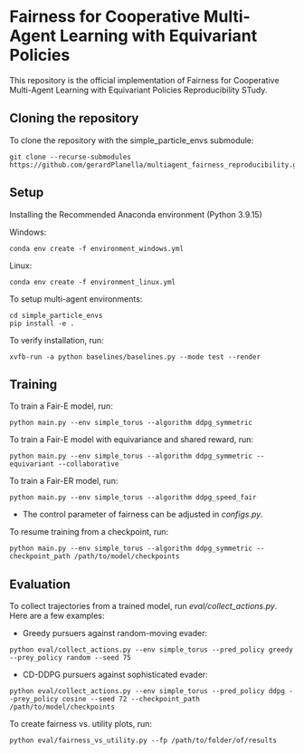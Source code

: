 # Fairness for Cooperative Multi-Agent Learning with Equivariant Policies


This repository is the official implementation of Fairness for Cooperative Multi-Agent Learning with Equivariant Policies Reproducibility STudy.

## Cloning the repository

To clone the repository with the simple_particle_envs submodule:
```
git clone --recurse-submodules https://github.com/gerardPlanella/multiagent_fairness_reproducibility.git
```

## Setup
Installing the Recommended Anaconda environment (Python 3.9.15)

Windows:
```
conda env create -f environment_windows.yml
```
Linux:
```
conda env create -f environment_linux.yml
```

To setup multi-agent environments:
```
cd simple_particle_envs
pip install -e .
```

To verify installation, run:
```
xvfb-run -a python baselines/baselines.py --mode test --render
```

## Training

To train a Fair-E model, run:

```train
python main.py --env simple_torus --algorithm ddpg_symmetric
```

To train a Fair-E model with equivariance and shared reward, run:

```train
python main.py --env simple_torus --algorithm ddpg_symmetric --equivariant --collaborative
```

To train a Fair-ER model, run:

``` train
python main.py --env simple_torus --algorithm ddpg_speed_fair
```
* The control parameter of fairness can be adjusted in _configs.py_.

To resume training from a checkpoint, run:
```
python main.py --env simple_torus --algorithm ddpg_symmetric --checkpoint_path /path/to/model/checkpoints
```

## Evaluation

To collect trajectories from a trained model, run _eval/collect_actions.py_. Here are a few examples:
* Greedy pursuers against random-moving evader: 
```eval
python eval/collect_actions.py --env simple_torus --pred_policy greedy --prey_policy random --seed 75 
```
* CD-DDPG pursuers against sophisticated evader: 
```eval
python eval/collect_actions.py --env simple_torus --pred_policy ddpg --prey_policy cosine --seed 72 --checkpoint_path /path/to/model/checkpoints
```

To create fairness vs. utility plots, run:
```eval
python eval/fairness_vs_utility.py --fp /path/to/folder/of/results
```


<!-- 0.3: results/ddpg_speed_fair_simple_torus/exp_01_22_2023__14_03_55 -->

<!-- symm: results/ddpg_symmetric_simple_torus/exp_01_24_2023__21_06_09 -->